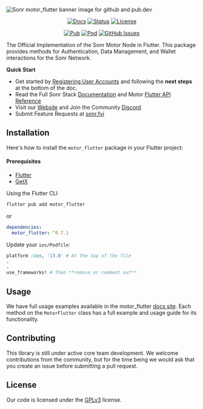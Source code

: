 <!-- markdownlint-disable MD033 -->
<img src="https://imagedelivery.net/B-Y55OAFnxqdmPWhf8E2OA/31d96444-4aa1-4a8a-dc03-192672a9ab00/githubBanner" alt="Sonr motor_flutter banner image for github and pub.dev">
<!-- markdownlint-enable MD033 -->

<div align="center">

[![Docs](https://img.shields.io/badge/API%20Docs-motor__flutter-blue.svg)](https://motor.build/motor_flutter/MotorFlutter-class.html)
[![Status](https://img.shields.io/badge/status-active-success.svg)](https://sonr.io)
[![License](https://img.shields.io/badge/license-GPLv3-blue.svg)](/LICENSE)

[![Pub](https://img.shields.io/pub/v/motor_flutter.svg)](https://pub.dev/packages/motor_flutter)
[![Pod](https://img.shields.io/cocoapods/v/motor_pod)](https://cocoapods.org/pods/motor_pod)
[![GitHub Issues](https://img.shields.io/github/issues/sonr-io/motor-flutter.svg)](https://github.com/sonr-io/motor-flutter/issues)

</div>

The Official Implementation of the Sonr Motor Node in Flutter. This package provides methods for Authentication, Data Management, and Wallet interactions for the Sonr Network.

**Quick Start**
- Get started by [Registering User Accounts](https://motor.build/motor_flutter/MotorFlutter/createAccount.html) and following the **next steps** at the bottom of the doc.
- Read the Full Sonr Stack [Documentation](https://docs.sonr.io) and Motor [Flutter API Reference](https://motor.build/motor_flutter/MotorFlutter-class.html)
- Visit our [Website](https://sonr.io) and Join the Community [Discord](https://sonr.io/discord)
- Submit Feature Requests at [sonr.fyi](https://sonr.fyi)

## Installation

Here's how to install the `motor_flutter` package in your Flutter project:

#### Prerequisites
* [Flutter](https://flutter.dev/docs/get-started/install)
* [GetX](https://pub.dev/packages/get)

Using the Flutter CLI

```sh
flutter pub add motor_flutter
```

or

```yaml
dependencies:
  motor_flutter: ^0.7.1
```

Update your `ios/Podfile`:

```ruby
platform :ios, '13.0' # At the top of the file
.
.
use_frameworks! # Then **remove or comment out**
```

## Usage

We have full usage examples available in the motor_flutter [docs site](https://motor.build/motor_flutter/motor_flutter-library.html). Each method on the
`MotorFlutter` class has a full example and usage guide for its functionality.

## Contributing

This library is still under active core team development. We welcome contributions from the community, but for the time being we would ask
that you create an issue before submitting a pull request.

## License

Our code is licensed under the [GPLv3](/LICENSE) license.
